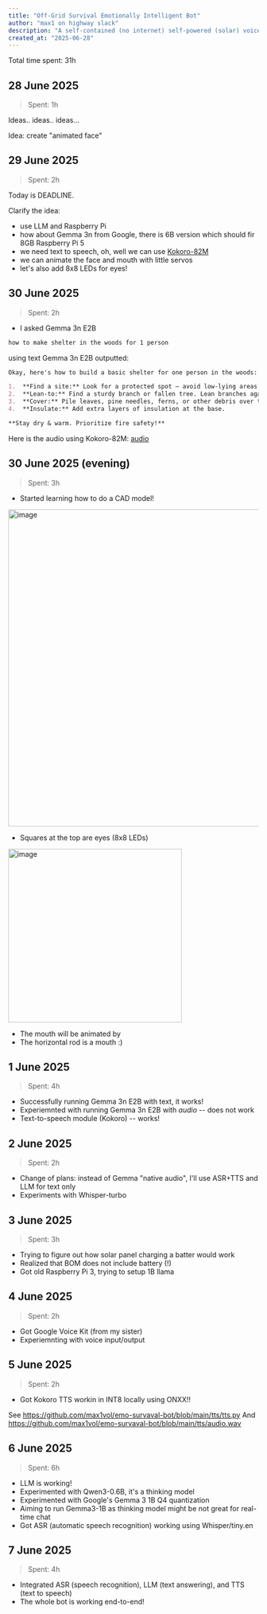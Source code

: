 ```yaml
---
title: "Off-Grid Survival Emotionally Intelligent Bot"
author: "max1 on highway slack"
description: "A self-contained (no internet) self-powered (solar) voice bot, exactly the one you need for survaval critical missions"
created_at: "2025-06-28"
---
```


Total time spent: 31h

## 28 June 2025

> Spent: 1h

Ideas.. ideas.. ideas...

Idea: create "animated face"

## 29 June 2025

> Spent: 2h

Today is DEADLINE.

Clarify the idea:

- use LLM and Raspberry Pi
- how about Gemma 3n from Google, there is 6B version which should fir 8GB Raspberry Pi 5
- we need text to speech, oh, well we can use [Kokoro-82M](https://huggingface.co/hexgrad/Kokoro-82M)
- we can animate the face and mouth with little servos
- let's also add 8x8 LEDs for eyes!

## 30 June 2025

> Spent: 2h

- I asked Gemma 3n E2B

```txt
how to make shelter in the woods for 1 person
```

using text Gemma 3n E2B outputted:

```md
Okay, here's how to build a basic shelter for one person in the woods:

1.  **Find a site:** Look for a protected spot – avoid low-lying areas prone to flooding. Consider wind direction.
2.  **Lean-to:** Find a sturdy branch or fallen tree. Lean branches against it at a 45-degree angle.
3.  **Cover:** Pile leaves, pine needles, ferns, or other debris over the branches for insulation and weather protection.
4.  **Insulate:** Add extra layers of insulation at the base.

**Stay dry & warm. Prioritize fire safety!**
```

Here is the audio using Kokoro-82M: [audio](https://github.com/max1vol/emo-survaval-bot/blob/main/samples/survaval-response-sample1.wav)

## 30 June 2025 (evening)

> Spent: 3h

- Started learning how to do a CAD model!

<img width="637" alt="image" src="https://github.com/user-attachments/assets/4bb23068-0d29-4b3c-803b-e87bd1571cb7" />
  
- Squares at the top are eyes (8x8 LEDs)
<img width="349" alt="image" src="https://github.com/user-attachments/assets/d3387a8c-0872-43b7-8194-b5bf8ae0187d" />

- The mouth will be animated by
- The horizontal rod is a mouth :)

## 1 June 2025

> Spent: 4h

- Successfully running Gemma 3n E2B with text, it works!
- Experiemnted with running Gemma 3n E2B with _audio_ -- does not work
- Text-to-speech module (Kokoro) -- works!

## 2 June 2025

> Spent: 2h

- Change of plans: instead of Gemma "native audio", I'll use ASR+TTS and LLM for text only
- Experiments with Whisper-turbo

## 3 June 2025

> Spent: 3h

- Trying to figure out how solar panel charging a batter would work
- Realized that BOM does not include battery (!)
- Got old Raspberry Pi 3, trying to setup 1B llama

## 4 June 2025

> Spent: 2h

- Got Google Voice Kit (from my sister)
- Experiemnting with voice input/output

## 5 June 2025

> Spent: 2h

- Got Kokoro TTS workin in INT8 locally using ONXX!!

See https://github.com/max1vol/emo-survaval-bot/blob/main/tts/tts.py
And https://github.com/max1vol/emo-survaval-bot/blob/main/tts/audio.wav

## 6 June 2025

> Spent: 6h

- LLM is working!
- Experimented with Qwen3-0.6B, it's a thinking model
- Experimented with Google's Gemma 3 1B Q4 quantization
- Aiming to run Gemma3-1B as thinking model might be not great for real-time chat
- Got ASR (automatic speech recognition) working using Whisper/tiny.en

## 7 June 2025

> Spent: 4h

- Integrated ASR (speech recognition), LLM (text answering), and TTS (text to speech)
- The whole bot is working end-to-end!
